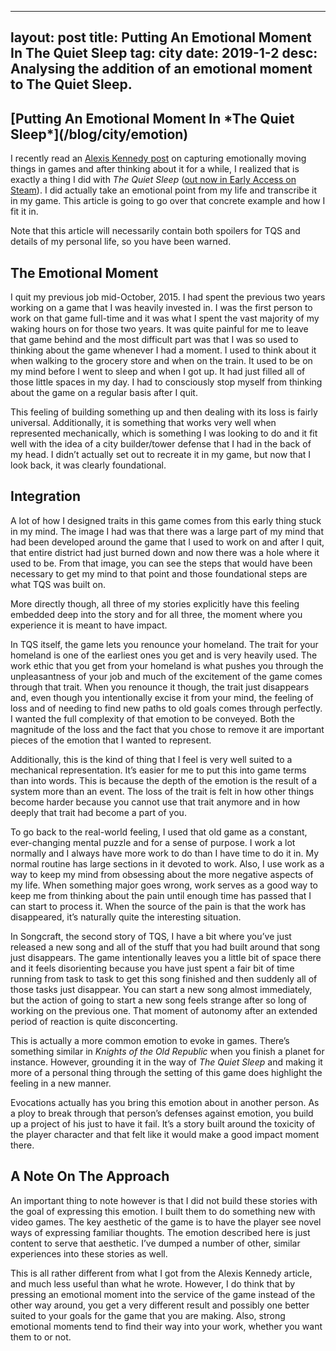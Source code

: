 
---
layout: post
title: Putting An Emotional Moment In The Quiet Sleep
tag: city
date: 2019-1-2
desc: Analysing the addition of an emotional moment to The Quiet Sleep.
---
<h2>[Putting An Emotional Moment In *The Quiet Sleep*](/blog/city/emotion)</h2>

I recently read an [Alexis Kennedy post](http://weatherfactory.biz/i-was-wondering-if-you-have-a-specific-method-of-capturing-the-essence-of-things-that-you-find-emotionally-moving-through-gameplay/) on capturing emotionally moving things in games and after thinking about it for a while, I realized that is exactly a thing I did with *The Quiet Sleep* ([out now in Early Access on Steam](http://store.steampowered.com/app/724510/The_Quiet_Sleep/)). I did actually take an emotional point from my life and transcribe it in my game. This article is going to go over that concrete example and how I fit it in.


Note that this article will necessarily contain both spoilers for TQS and details of my personal life, so you have been warned.

## The Emotional Moment

I quit my previous job mid-October, 2015. I had spent the previous two years working on a game that I was heavily invested in. I was the first person to work on that game full-time and it was what I spent the vast majority of my waking hours on for those two years. It was quite painful for me to leave that game behind and the most difficult part was that I was so used to thinking about the game whenever I had a moment. I used to think about it when walking to the grocery store and when on the train. It used to be on my mind before I went to sleep and when I got up. It had just filled all of those little spaces in my day. I had to consciously stop myself from thinking about the game on a regular basis after I quit.


This feeling of building something up and then dealing with its loss is fairly universal. Additionally, it is something that works very well when represented mechanically, which is something I was looking to do and it fit well with the idea of a city builder/tower defense that I had in the back of my head. I didn’t actually set out to recreate it in my game, but now that I look back, it was clearly foundational.

## Integration

A lot of how I designed traits in this game comes from this early thing stuck in my mind. The image I had was that there was a large part of my mind that had been developed around the game that I used to work on and after I quit, that entire district had just burned down and now there was a hole where it used to be. From that image, you can see the steps that would have been necessary to get my mind to that point and those foundational steps are what TQS was built on.


More directly though, all three of my stories explicitly have this feeling embedded deep into the story and for all three, the moment where you experience it is meant to have impact.


In TQS itself, the game lets you renounce your homeland. The trait for your homeland is one of the earliest ones you get and is very heavily used. The work ethic that you get from your homeland is what pushes you through the unpleasantness of your job and much of the excitement of the game comes through that trait. When you renounce it though, the trait just disappears and, even though you intentionally excise it from your mind, the feeling of loss and of needing to find new paths to old goals comes through perfectly. I wanted the full complexity of that emotion to be conveyed. Both the magnitude of the loss and the fact that you chose to remove it are important pieces of the emotion that I wanted to represent. 


Additionally, this is the kind of thing that I feel is very well suited to a mechanical representation. It’s easier for me to put this into game terms than into words. This is because the depth of the emotion is the result of a system more than an event. The loss of the trait is felt in how other things become harder because you cannot use that trait anymore and in how deeply that trait had become a part of you.


To go back to the real-world feeling, I used that old game as a constant, ever-changing mental puzzle and for a sense of purpose. I work a lot normally and I always have more work to do than I have time to do it in. My normal routine has large sections in it devoted to work. Also, I use work as a way to keep my mind from obsessing about the more negative aspects of my life. When something major goes wrong, work serves as a good way to keep me from thinking about the pain until enough time has passed that I can start to process it. When the source of the pain is that the work has disappeared, it’s naturally quite the interesting situation.


In Songcraft, the second story of TQS, I have a bit where you’ve just released a new song and all of the stuff that you had built around that song just disappears. The game intentionally leaves you a little bit of space there and it feels disorienting because you have just spent a fair bit of time running from task to task to get this song finished and then suddenly all of those tasks just disappear. You can start a new song almost immediately, but the action of going to start a new song feels strange after so long of working on the previous one. That moment of autonomy after an extended period of reaction is quite disconcerting.


This is actually a more common emotion to evoke in games. There’s something similar in *Knights of the Old Republic* when you finish a planet for instance. However, grounding it in the way of *The Quiet Sleep* and making it more of a personal thing through the setting of this game does highlight the feeling in a new manner.


Evocations actually has you bring this emotion about in another person. As a ploy to break through that person’s defenses against emotion, you build up a project of his just to have it fail. It’s a story built around the toxicity of the player character and that felt like it would make a good impact moment there.

## A Note On The Approach

An important thing to note however is that I did not build these stories with the goal of expressing this emotion. I built them to do something new with video games. The key aesthetic of the game is to have the player see novel ways of expressing familiar thoughts. The emotion described here is just content to serve that aesthetic. I’ve dumped a number of other, similar experiences into these stories as well.


This is all rather different from what I got from the Alexis Kennedy article, and much less useful than what he wrote. However, I do think that by pressing an emotional moment into the service of the game instead of the other way around, you get a very different result and possibly one better suited to your goals for the game that you are making. Also, strong emotional moments tend to find their way into your work, whether you want them to or not.

